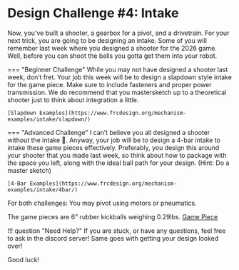 # Design Challenge #4: Intake
Now, you’ve built a shooter, a gearbox for a pivot, and a drivetrain. For your next trick, you are going to be designing an intake. Some of you will remember last week where you designed a shooter for the 2026 game. Well, before you can shoot the balls you gotta get them into your robot. 

=== "Beginner Challenge"
    While you may not have designed a shooter last week, don’t fret. Your job this week will be to design a slapdown style intake for the game piece. Make sure to include fasteners and proper power transmission. We do recommend that you mastersketch up to a theoretical shooter just to think about integration a little. 

    [Slapdown Examples](https://www.frcdesign.org/mechanism-examples/intake/slapdown/)

=== "Advanced Challenge"
    I can’t believe you all designed a shooter without the intake 🤦. Anyway, your job will be to design a 4-bar intake to intake these game pieces effectively. Preferably, you design this around your shooter that you made last week, so think about how to package with the space you left, along with the ideal ball path for your design. (Hint: Do a master sketch)

    [4-Bar Examples](https://www.frcdesign.org/mechanism-examples/intake/4bar/)

For both challenges: You may pivot using motors or pneumatics. 

The game pieces are 6” rubber kickballs weighing 0.29lbs. [Game Piece]( https://www.walmart.com/ip/Mini-Playground-Ball-Rubber-6-Diameter-Kid-s-Sports-Ages-3-by-MinnARK/1330043555?wmlspartner=wlpa&selectedSellerId=0&wl13=2286&adid=222222222771330043555_117755028669_12420145346&wl0=&wl1=g&wl2=c&wl3=501107745824&wl4=pla-394283752452&wl5=9004544&wl6=&wl7=&wl8=&wl9=pla&wl10=8175035&wl11=local&wl12=1330043555&veh=sem_LIA&gad_source=1 )

!!! question "Need Help?"
    If you are stuck, or have any questions, feel free to ask in the discord server! Same goes with getting your design looked over!

Good luck!